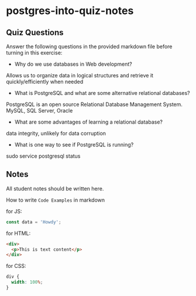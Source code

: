 # postgres-into-quiz-notes

## Quiz Questions

Answer the following questions in the provided markdown file before turning in this exercise:

- Why do we use databases in Web development?

Allows us to organize data in logical structures and retrieve it quickly/efficiently when needed

- What is PostgreSQL and what are some alternative relational databases?

PostgreSQL is an open source Relational Database Management System. MySQL, SQL Server, Oracle

- What are some advantages of learning a relational database?

data integrity, unlikely for data corruption

- What is one way to see if PostgreSQL is running?

sudo service postgresql status

## Notes

All student notes should be written here.

How to write `Code Examples` in markdown

for JS:

```javascript
const data = 'Howdy';
```

for HTML:

```html
<div>
  <p>This is text content</p>
</div>
```

for CSS:

```css
div {
  width: 100%;
}
```
